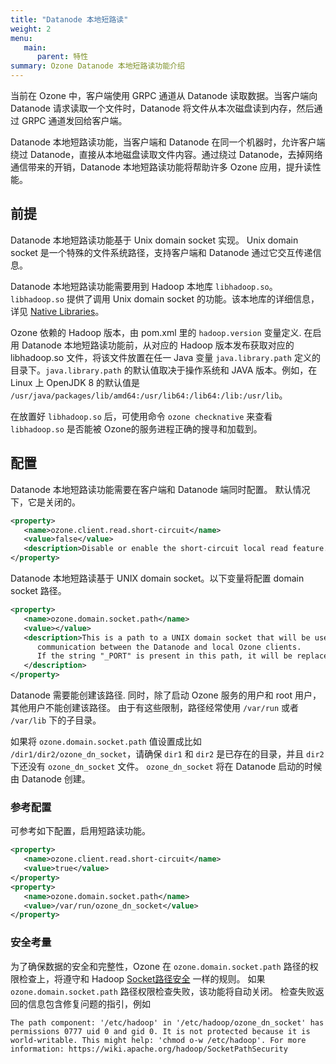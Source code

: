 ```yaml
---
title: "Datanode 本地短路读"
weight: 2
menu:
   main:
      parent: 特性
summary: Ozone Datanode 本地短路读功能介绍
---
```

<!---
  Licensed to the Apache Software Foundation (ASF) under one or more
  contributor license agreements.  See the NOTICE file distributed with
  this work for additional information regarding copyright ownership.
  The ASF licenses this file to You under the Apache License, Version 2.0
  (the "License"); you may not use this file except in compliance with
  the License.  You may obtain a copy of the License at

      http://www.apache.org/licenses/LICENSE-2.0

  Unless required by applicable law or agreed to in writing, software
  distributed under the License is distributed on an "AS IS" BASIS,
  WITHOUT WARRANTIES OR CONDITIONS OF ANY KIND, either express or implied.
  See the License for the specific language governing permissions and
  limitations under the License.
-->

当前在 Ozone 中，客户端使用 GRPC 通道从 Datanode 读取数据。当客户端向 Datanode 请求读取一个文件时，Datanode 将文件从本次磁盘读到内存，然后通过 GRPC 通道发回给客户端。

Datanode 本地短路读功能，当客户端和 Datanode 在同一个机器时，允许客户端绕过 Datanode，直接从本地磁盘读取文件内容。通过绕过 Datanode，去掉网络通信带来的开销，Datanode 本地短路读功能将帮助许多 Ozone 应用，提升读性能。

## 前提

Datanode 本地短路读功能基于 Unix domain socket 实现。 Unix domain socket 是一个特殊的文件系统路径，支持客户端和 Datanode 通过它交互传递信息。

Datanode 本地短路读功能需要用到 Hadoop 本地库 `libhadoop.so`。 `libhadoop.so` 提供了调用 Unix domain socket 的功能。该本地库的详细信息，详见 [Native Libraries](https://hadoop.apache.org/docs/stable/hadoop-project-dist/hadoop-common/NativeLibraries.html)。

Ozone 依赖的 Hadoop 版本，由 pom.xml 里的 `hadoop.version` 变量定义. 在启用 Datanode 本地短路读功能前，从对应的 Hadoop 版本发布获取对应的libhadoop.so 文件，将该文件放置在任一 Java 变量 `java.library.path` 定义的目录下。`java.library.path` 的默认值取决于操作系统和 JAVA 版本。例如，在 Linux 上 OpenJDK 8 的默认值是 `/usr/java/packages/lib/amd64:/usr/lib64:/lib64:/lib:/usr/lib`。

在放置好 `libhadoop.so` 后，可使用命令 `ozone checknative` 来查看 `libhadoop.so` 是否能被 Ozone的服务进程正确的搜寻和加载到。


## 配置

Datanode 本地短路读功能需要在客户端和 Datanode 端同时配置。 默认情况下，它是关闭的。

```XML
<property>
   <name>ozone.client.read.short-circuit</name>
   <value>false</value>
   <description>Disable or enable the short-circuit local read feature.</description>
</property>
```

Datanode 本地短路读基于 UNIX domain socket。以下变量将配置 domain socket 路径。

```XML
<property>
   <name>ozone.domain.socket.path</name>
   <value></value>
   <description>This is a path to a UNIX domain socket that will be used for 
      communication between the Datanode and local Ozone clients. 
      If the string "_PORT" is present in this path, it will be replaced by the TCP port of the Datanode.
   </description>
</property>
```

Datanode 需要能创建该路径. 同时，除了启动 Ozone 服务的用户和 root 用户，其他用户不能创建该路径。 由于有这些限制，路径经常使用 `/var/run` 或者 `/var/lib` 下的子目录。

如果将 `ozone.domain.socket.path` 值设置成比如 `/dir1/dir2/ozone_dn_socket`，请确保 `dir1` 和 `dir2` 是已存在的目录，并且 `dir2` 下还没有 `ozone_dn_socket` 文件。 `ozone_dn_socket` 将在 Datanode 启动的时候由 Datanode 创建。

### 参考配置
可参考如下配置，启用短路读功能。

```XML
<property>
   <name>ozone.client.read.short-circuit</name>
   <value>true</value>
</property>
<property>
   <name>ozone.domain.socket.path</name>
   <value>/var/run/ozone_dn_socket</value>
</property>
```

### 安全考量 

为了确保数据的安全和完整性，Ozone 在 `ozone.domain.socket.path` 路径的权限检查上，将遵守和 Hadoop [Socket路径安全](https://wiki.apache.org/hadoop/SocketPathSecurity) 一样的规则。 如果 `ozone.domain.socket.path` 路径权限检查失败，该功能将自动关闭。 检查失败返回的信息包含修复问题的指引，例如

`The path component: '/etc/hadoop' in '/etc/hadoop/ozone_dn_socket' has permissions 0777 uid 0 and gid 0. It is not protected because it is world-writable. This might help: 'chmod o-w /etc/hadoop'. For more information: https://wiki.apache.org/hadoop/SocketPathSecurity`